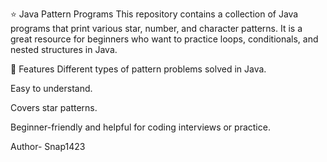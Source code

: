 ⭐ Java Pattern Programs
This repository contains a collection of Java programs that print various star, number, and character patterns.
It is a great resource for beginners who want to practice loops, conditionals, and nested structures in Java.

📌 Features
Different types of pattern problems solved in Java.

Easy to understand.

Covers star patterns.

Beginner-friendly and helpful for coding interviews or practice.





Author- Snap1423